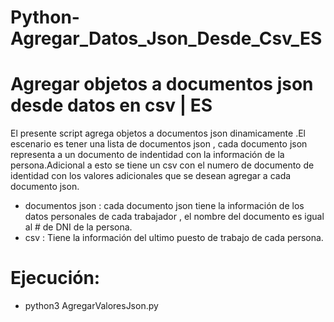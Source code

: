 # Python-Agregar_Datos_Json_Desde_Csv_ES
# Agregar objetos a documentos json desde datos en csv | ES

El presente script agrega objetos a documentos json dinamicamente .El escenario es tener una lista de documentos json , cada documento json representa a un documento de indentidad con la información de la persona.Adicional a esto se tiene un csv con el numero de documento de identidad con los valores adicionales que se desean agregar a cada documento json.

  - documentos json : cada documento json tiene la información de los datos personales de cada trabajador , el nombre del documento es igual al # de DNI de la persona.
  - csv : Tiene la información del ultimo puesto de trabajo de cada persona. 


# Ejecución:

  - python3 AgregarValoresJson.py
